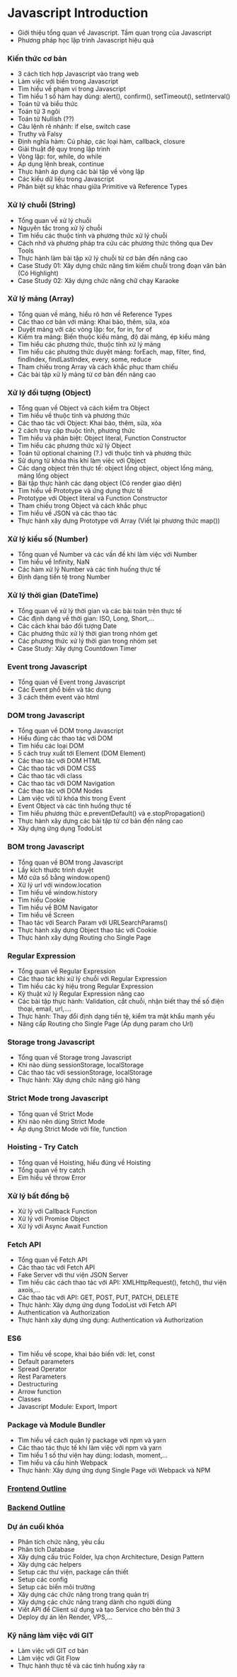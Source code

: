 # Javascript Introduction

- Giới thiệu tổng quan về Javascript. Tầm quan trọng của Javascript
- Phương pháp học lập trình Javascript hiệu quả

### Kiến thức cơ bản

- 3 cách tích hợp Javascript vào trang web
- Làm việc với biến trong Javascript
- Tìm hiểu về phạm vi trong Javascript
- Tìm hiểu 1 số hàm hay dùng: alert(), confirm(), setTimeout(), setInterval()
- Toán tử và biểu thức
- Toán tử 3 ngôi
- Toán tử Nullish (??)
- Câu lệnh rẽ nhánh: if else, switch case
- Truthy và Falsy
- Định nghĩa hàm: Cú pháp, các loại hàm, callback, closure
- Giải thuật đệ quy trong lập trình
- Vòng lặp: for, while, do while
- Áp dụng lệnh break, continue
- Thực hành áp dụng các bài tập về vòng lặp
- Các kiểu dữ liệu trong Javascript
- Phân biệt sự khác nhau giữa Primitive và Reference Types

### Xử lý chuỗi (String)

- Tổng quan về xử lý chuỗi
- Nguyên tắc trong xử lý chuỗi
- Tìm hiểu các thuộc tính và phương thức xử lý chuỗi
- Cách nhớ và phương pháp tra cứu các phương thức thông qua Dev Tools
- Thực hành làm bài tập xử lý chuỗi từ cơ bản đến nâng cao
- Case Study 01: Xây dựng chức năng tìm kiếm chuỗi trong đoạn văn bản (Có Highlight)
- Case Study 02: Xây dựng chức năng chữ chạy Karaoke

### Xử lý mảng (Array)

- Tổng quan về mảng, hiểu rõ hơn về Reference Types
- Các thao cơ bản với mảng: Khai báo, thêm, sửa, xóa
- Duyệt mảng với các vòng lặp: for, for in, for of
- Kiểm tra mảng: Biến thuộc kiểu mảng, độ dài mảng, ép kiểu mảng
- Tìm hiểu các phương thức, thuộc tính xử lý mảng
- Tìm hiểu các phương thức duyệt mảng: forEach, map, filter, find, findIndex, findLastIndex, every, some, reduce
- Tham chiếu trong Array và cách khắc phục tham chiếu
- Các bài tập xử lý mảng từ cơ bản đến nâng cao

### Xử lý đối tượng (Object)

- Tổng quan về Object và cách kiểm tra Object
- Tìm hiểu về thuộc tính và phương thức
- Các thao tác với Object: Khai báo, thêm, sửa, xóa
- 2 cách truy cập thuộc tính, phương thức
- Tìm hiểu và phân biệt: Object literal, Function Constructor
- Tìm hiểu các phương thức xử lý Object
- Toán tử optional chaining (?.) với thuộc tính và phương thức
- Sử dụng từ khóa this khi làm việc với Object
- Các dạng object trên thực tế: object lồng object, object lồng mảng, mảng lồng object
- Bài tập thực hành các dạng object (Có render giao diện)
- Tìm hiểu về Prototype và ứng dụng thực tế
- Prototype với Object literal và Function Constructor
- Tham chiếu trong Object và cách khắc phục
- Tìm hiểu về JSON và các thao tác
- Thực hành xây dựng Prototype với Array (Viết lại phương thức map())

### Xử lý kiểu số (Number)

- Tổng quan về Number và các vấn đề khi làm việc với Number
- Tìm hiểu về Infinity, NaN
- Các hàm xử lý Number và các tình huống thực tế
- Định dạng tiền tệ trong Number

### Xử lý thời gian (DateTime)

- Tổng quan về xử lý thời gian và các bài toán trên thực tế
- Các định dạng về thời gian: ISO, Long, Short,...
- Các cách khai báo đối tượng Date
- Các phương thức xử lý thời gian trong nhóm get
- Các phương thức xử lý thời gian trong nhóm set
- Case Study: Xây dựng Countdown Timer

### Event trong Javascript

- Tổng quan về Event trong Javascript
- Các Event phổ biến và tác dụng
- 3 cách thêm event vào html

### DOM trong Javascript

- Tổng quan về DOM trong Javascript
- Hiểu đúng các thao tác với DOM
- Tìm hiểu các loại DOM
- 5 cách truy xuất tới Element (DOM Element)
- Các thao tác với DOM HTML
- Các thao tác với DOM CSS
- Các thao tác với class
- Các thao tác với DOM Navigation
- Các thao tác với DOM Nodes
- Làm việc với từ khóa this trong Event
- Event Object và các tình huống thực tế
- Tìm hiểu phương thức e.preventDefault() và e.stopPropagation()
- Thực hành xây dựng các bài tập từ cơ bản đến nâng cao
- Xây dựng ứng dụng TodoList

### BOM trong Javascript

- Tổng quan về BOM trong Javascript
- Lấy kích thước trình duyệt
- Mở cửa sổ bằng window.open()
- Xử lý url với window.location
- Tìm hiểu về window.history
- Tìm hiểu Cookie
- Tìm hiểu về BOM Navigator
- Tìm hiểu về Screen
- Thao tác với Search Param với URLSearchParams()
- Thực hành xây dựng Object thao tác với Cookie
- Thực hành xây dựng Routing cho Single Page

### Regular Expression

- Tổng quan về Regular Expression
- Các thao tác khi xử lý chuỗi với Regular Expression
- Tìm hiểu các ký hiệu trong Regular Expression
- Kỹ thuật xử lý Regular Expression nâng cao
- Các bài tập thực hành: Validation, cắt chuỗi, nhận biết thay thế số điện thoại, email, url,....
- Thực hành: Thay đổi định dạng tiền tệ, kiểm tra mật khẩu mạnh yếu
- Nâng cấp Routing cho Single Page (Áp dụng param cho Url)

### Storage trong Javascript

- Tổng quan về Storage trong Javascript
- Khi nào dùng sessionStorage, localStorage
- Các thao tác với sessionStorage, localStorage
- Thực hành: Xây dựng chức năng giỏ hàng

### Strict Mode trong Javascript

- Tổng quan về Strict Mode
- Khi nào nên dùng Strict Mode
- Áp dụng Strict Mode với file, function

### Hoisting - Try Catch

- Tổng quan về Hoisting, hiểu đúng về Hoisting
- Tổng quan về try catch
- Eìm hiểu về throw Error

### Xử lý bất đồng bộ

- Xử lý với Callback Function
- Xử lý với Promise Object
- Xử lý với Async Await Function

### Fetch API

- Tổng quan về Fetch API
- Các thao tác với Fetch API
- Fake Server với thư viện JSON Server
- Tìm hiểu các cách thao tác với API: XMLHttpRequest(), fetch(), thư viện axois,...
- Các thao tác với API: GET, POST, PUT, PATCH, DELETE
- Thực hành: Xây dựng ứng dụng TodoList với Fetch API
- Authentication và Authorization
- Thực hành xây dựng ứng dụng: Authentication và Authorization

### ES6

- Tìm hiểu về scope, khai báo biến với: let, const
- Default parameters
- Spread Operator
- Rest Parameters
- Destructuring
- Arrow function
- Classes
- Javascript Module: Export, Import

### Package và Module Bundler

- Tìm hiểu về cách quản lý package với npm và yarn
- Các thao tác thực tế khi làm việc với npm và yarn
- Tìm hiểu 1 số thư viện hay dùng: lodash, moment,...
- Tìm hiểu và cấu hình Webpack
- Thực hành: Xây dựng ứng dụng Single Page với Webpack và NPM

### [Frontend Outline](outline.fe.md)

### [Backend Outline](outline.be.md)

### Dự án cuối khóa

- Phân tích chức năng, yêu cầu
- Phân tích Database
- Xây dựng cấu trúc Folder, lựa chọn Architecture, Design Pattern
- Xây dựng các helpers
- Setup các thư viện, package cần thiết
- Setup các config
- Setup các biến môi trường
- Xây dựng các chức năng trong trang quản trị
- Xây dựng các chức năng trang dành cho người dùng
- Viết API để Client sử dụng và tạo Service cho bên thứ 3
- Deploy dự án lên Render, VPS,...

### Kỹ năng làm việc với GIT

- Làm việc với GIT cơ bản
- Làm việc với Git Flow
- Thực hành thực tế và các tình huống xảy ra
